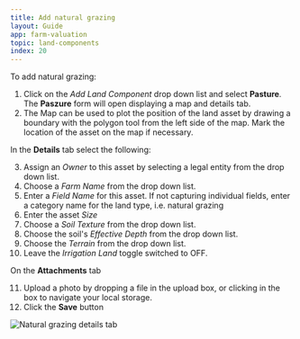 ```yaml
---
title: Add natural grazing
layout: Guide
app: farm-valuation
topic: land-components
index: 20
---
```


To add natural grazing:

1. Click on the *Add Land Component* drop down list and select **Pasture**. The **Paszure** form will open displaying a map and details tab.
2. The Map can be used to plot the position of the land asset by drawing a boundary with the polygon tool from the left side of the map. Mark the location of the asset on the map if necessary.

In the **Details** tab select the following:

3. Assign an *Owner* to this asset by selecting a legal entity from the drop down list.
4. Choose a *Farm Name* from the drop down list.
5. Enter a *Field Name* for this asset. If not capturing individual fields, enter a category name for the land type, i.e. natural grazing
6. Enter the asset *Size*
7. Choose a *Soil Texture* from the drop down list.
8. Choose the soil's *Effective Depth* from the drop down list.
9. Choose the *Terrain* from the drop down list.
10. Leave the *Irrigation Land* toggle switched to OFF.

On the **Attachments** tab

11. Upload a photo by dropping a file in the upload box, or clicking in the box to navigate your local storage.
12. Click the **Save** button

![Natural grazing details tab](/images/guides/farm-valuation/natural_grazing.jpg)